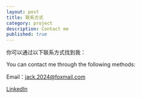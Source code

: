 ```yaml
---
layout: post
title: 联系方式
category: project
description: Contact me
published: true
---
```


你可以通过以下联系方式找到我：

You can contact me through the following methods:

Email：jack.2024@foxmail.com

[LinkedIn](https://www.linkedin.com/in/jack-wang-803204342)
